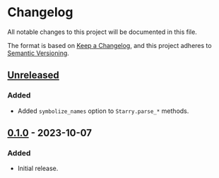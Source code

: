 # Changelog

All notable changes to this project will be documented in this file.

The format is based on [Keep a Changelog](https://keepachangelog.com/),
and this project adheres to [Semantic Versioning](https://semver.org/).

## [Unreleased](https://github.com/takemar/starry/compare/0.1.0...main)

### Added

- Added `symbolize_names` option to `Starry.parse_*` methods.

## [0.1.0](https://github.com/takemar/starry/compare/e4e86131b013819935425b9e438cc8e8734bf3fd...0.1.0) - 2023-10-07

### Added

- Initial release.
